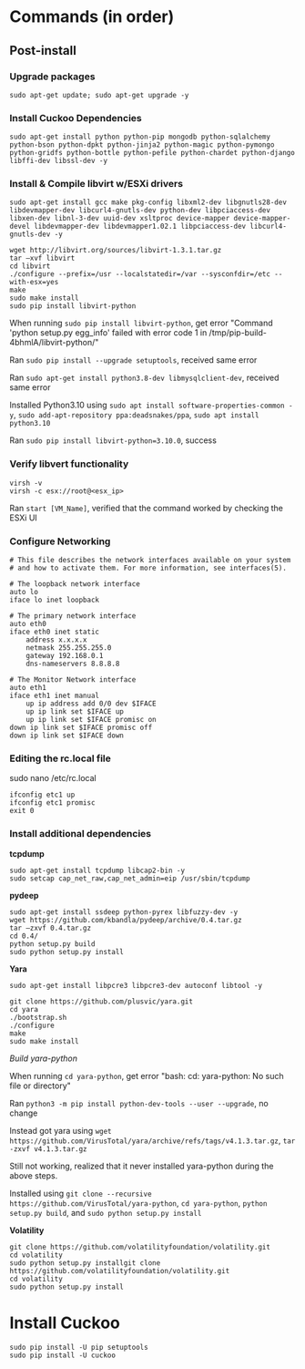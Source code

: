 # Commands (in order)

## Post-install

### Upgrade packages
```
sudo apt-get update; sudo apt-get upgrade -y
```

### Install Cuckoo Dependencies
```
sudo apt-get install python python-pip mongodb python-sqlalchemy python-bson python-dpkt python-jinja2 python-magic python-pymongo python-gridfs python-bottle python-pefile python-chardet python-django libffi-dev libssl-dev -y
```

### Install & Compile libvirt w/ESXi drivers
```
sudo apt-get install gcc make pkg-config libxml2-dev libgnutls28-dev libdevmapper-dev libcurl4-gnutls-dev python-dev libpciaccess-dev libxen-dev libnl-3-dev uuid-dev xsltproc device-mapper device-mapper-devel libdevmapper-dev libdevmapper1.02.1 libpciaccess-dev libcurl4-gnutls-dev -y 

wget http://libvirt.org/sources/libvirt-1.3.1.tar.gz
tar –xvf libvirt
cd libvirt
./configure --prefix=/usr --localstatedir=/var --sysconfdir=/etc --with-esx=yes
make
sudo make install
sudo pip install libvirt-python
```

When running ```sudo pip install libvirt-python```, get error "Command 'python setup.py egg_info' failed with error code 1 in /tmp/pip-build-4bhmlA/libvirt-python/"

Ran ```sudo pip install --upgrade setuptools```, received same error

Ran ```sudo apt-get install python3.8-dev libmysqlclient-dev```, received same error

Installed Python3.10 using ```sudo apt install software-properties-common -y```, ```sudo add-apt-repository ppa:deadsnakes/ppa```, ```sudo apt install python3.10```

Ran ```sudo pip install libvirt-python=3.10.0```, success

### Verify libvert functionality

```
virsh -v
virsh -c esx://root@<esx_ip>
```

Ran ```start [VM_Name]```, verified that the command worked by checking the ESXi UI

### Configure Networking

```
# This file describes the network interfaces available on your system
# and how to activate them. For more information, see interfaces(5).

# The loopback network interface
auto lo  
iface lo inet loopback

# The primary network interface
auto eth0  
iface eth0 inet static  
    address x.x.x.x
    netmask 255.255.255.0
    gateway 192.168.0.1
    dns-nameservers 8.8.8.8

# The Monitor Network interface
auto eth1  
iface eth1 inet manual  
    up ip address add 0/0 dev $IFACE
    up ip link set $IFACE up
    up ip link set $IFACE promisc on
down ip link set $IFACE promisc off  
down ip link set $IFACE down
```

### Editing the rc.local file

sudo nano /etc/rc.local
```
ifconfig etc1 up
ifconfig etc1 promisc
exit 0
```

### Install additional dependencies
**tcpdump**
```
sudo apt-get install tcpdump libcap2-bin -y
sudo setcap cap_net_raw,cap_net_admin=eip /usr/sbin/tcpdump
```

**pydeep**
```
sudo apt-get install ssdeep python-pyrex libfuzzy-dev -y
wget https://github.com/kbandla/pydeep/archive/0.4.tar.gz
tar –zxvf 0.4.tar.gz
cd 0.4/
python setup.py build
sudo python setup.py install
```

**Yara**
```
sudo apt-get install libpcre3 libpcre3-dev autoconf libtool -y

git clone https://github.com/plusvic/yara.git
cd yara
./bootstrap.sh
./configure
make
sudo make install
```

*Build yara-python*

When running ```cd yara-python```, get error "bash: cd: yara-python: No such file or directory"

Ran ```python3 -m pip install python-dev-tools --user --upgrade```, no change

Instead got yara using ```wget https://github.com/VirusTotal/yara/archive/refs/tags/v4.1.3.tar.gz```, ```tar -zxvf v4.1.3.tar.gz```

Still not working, realized that it never installed yara-python during the above steps.

Installed using ```git clone --recursive https://github.com/VirusTotal/yara-python```, ```cd yara-python```, ```python setup.py build```, and ```sudo python setup.py install```

**Volatility**
```
git clone https://github.com/volatilityfoundation/volatility.git
cd volatility
sudo python setup.py installgit clone https://github.com/volatilityfoundation/volatility.git
cd volatility
sudo python setup.py install
```

# Install Cuckoo

```
sudo pip install -U pip setuptools
sudo pip install -U cuckoo
```